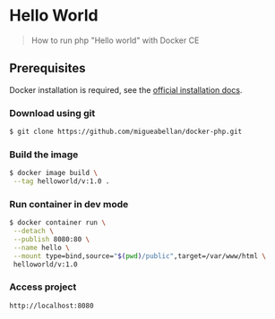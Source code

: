 # Hello World

> How to run php "Hello world" with Docker CE

## Prerequisites

Docker installation is required, see the [official installation docs](https://docs.docker.com/install/).

### Download using git

```sh
$ git clone https://github.com/migueabellan/docker-php.git
```

### Build the image

```sh
$ docker image build \
 --tag helloworld/v:1.0 .
```

### Run container in dev mode

```sh
$ docker container run \
 --detach \
 --publish 8080:80 \
 --name hello \
 --mount type=bind,source="$(pwd)/public",target=/var/www/html \
 helloworld/v:1.0
```

### Access project

```sh
http://localhost:8080
```